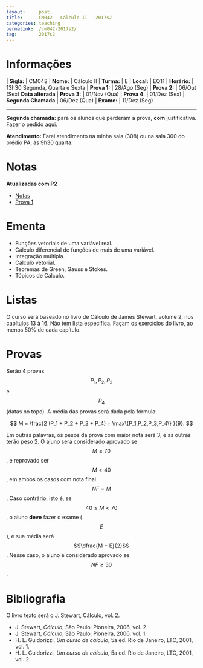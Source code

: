 ```yaml
---
layout:     post
title:      CM042 - Cálculo II - 2017s2
categories: teaching
permalink:  /cm042-2017s2/
tag:        2017s2
---
```


# Informações

  | **Sigla:**          | CM042
  | **Nome:**           | Cálculo II
  | **Turma:**          | E
  | **Local:**          | EQ11
  | **Horário:**        | 13h30 Segunda, Quarta e Sexta
  | **Prova 1:**        | 28/Ago (Seg)
  | **Prova 2:**        | 06/Out (Sex) **Data alterada**
  | **Prova 3:**        | 01/Nov (Qua)
  | **Prova 4:**        | 01/Dez (Sex)
  | **Segunda Chamada** | 06/Dez (Qua)
  | **Exame:**          | 11/Dez (Seg)

---

**Segunda chamada:** para os alunos que perderam a prova, **com** justificativa.
Fazer o pedido [aqui](http://www.mat.ufpr.br/departamento/documentos.html).

**Atendimento:** Farei atendimento na minha sala (308) ou na sala 300 do prédio
PA, às 9h30 quarta.

# Notas

**Atualizadas com P2**

- [Notas]({{site.baseurl}}/disciplinas/cm042/notas-2017s2.pdf)
- [Prova 1]({{site.baseurl}}/disciplinas/cm042/prova1-2017s2.pdf)

# Ementa

  - Funções vetoriais de uma variável real.
  - Cálculo diferencial de funções de mais de uma variável.
  - Integração múltipla.
  - Cálculo vetorial.
  - Teoremas de Green, Gauss e Stokes.
  - Tópicos de Cálculo.

# Listas

O curso será baseado no livro de Cálculo de James Stewart, volume 2, nos capítulos 13 à 16.
Não tem lista específica. Façam os exercícios do livro, ao menos 50% de cada capítulo.

# Provas

Serão 4 provas $$P_1, P_2, P_3$$ e $$P_4$$ (datas no topo). A média das provas será dada pela
fórmula:

$$ M = \frac{2 (P_1 + P_2 + P_3 + P_4) + \max\{P_1,P_2,P_3,P_4\} }{9}. $$

Em outras palavras, os pesos da prova com maior nota será 3, e as outras terão peso 2.
O aluno será considerado aprovado se $$M \geq 70$$, e reprovado ser $$M < 40$$, em ambos
os casos com nota final $$NF = M$$.
Caso contrário, isto é, se $$40 \leq M < 70$$, o aluno **deve** fazer o exame ($$E$$),
e sua média será $$\dfrac{M + E}{2}$$. Nesse caso, o aluno é considerado aprovado
se $$NF \geq 50$$.

# Bibliografia

O livro texto será o J. Stewart, Cálculo, vol. 2.

  - J. Stewart, _Cálculo_, São Paulo: Pioneira, 2006, vol. 2.
  - J. Stewart, _Cálculo_, São Paulo: Pioneira, 2006, vol. 1.
  - H. L. Guidorizzi, _Um curso de cálculo_, 5a ed. Rio de Janeiro, LTC, 2001,
    vol. 1.
  - H. L. Guidorizzi, _Um curso de cálculo_, 5a ed. Rio de Janeiro, LTC, 2001,
    vol. 2.
